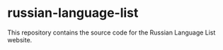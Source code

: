 # russian-language-list

This repository contains the source code for the Russian Language List website.
